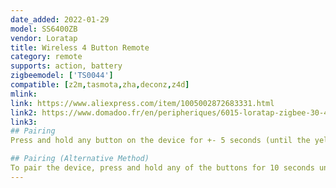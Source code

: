 ```yaml
---
date_added: 2022-01-29
model: SS6400ZB
vendor: Loratap
title: Wireless 4 Button Remote
category: remote
supports: action, battery
zigbeemodel: ['TS0044']
compatible: [z2m,tasmota,zha,deconz,z4d]
mlink: 
link: https://www.aliexpress.com/item/1005002872683331.html
link2: https://www.domadoo.fr/en/peripheriques/6015-loratap-zigbee-30-4-buttons-remote-control.html
link3: 
## Pairing
Press and hold any button on the device for +- 5 seconds (until the yellow light starts blinking). After this the device will automatically join. You may have to press a button once more if a confirmation is necessary.

## Pairing (Alternative Method)
To pair the device, press and hold any of the buttons for 10 seconds until the yellow indicator light flashes.
---
```


